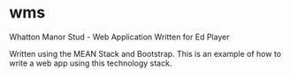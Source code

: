 # wms
Whatton Manor Stud - Web Application
Written for Ed Player

Written using the MEAN Stack and Bootstrap. This is an example of how to write a web app using this technology stack.

